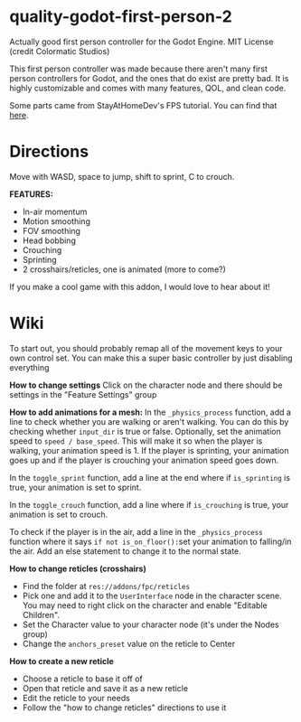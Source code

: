 # quality-godot-first-person-2
Actually good first person controller for the Godot Engine.
MIT License (credit Colormatic Studios)

This first person controller was made because there aren't many first person controllers for Godot, and the ones that do exist are pretty bad.
It is highly customizable and comes with many features, QOL, and clean code.

Some parts came from StayAtHomeDev's FPS tutorial. You can find that [here](https://www.youtube.com/playlist?list=PLEHvj4yeNfeF6s-UVs5Zx5TfNYmeCiYwf).

# Directions
Move with WASD, space to jump, shift to sprint, C to crouch.

**FEATURES:**
 - In-air momentum
 - Motion smoothing
 - FOV smoothing
 - Head bobbing
 - Crouching
 - Sprinting
 - 2 crosshairs/reticles, one is animated (more to come?)

If you make a cool game with this addon, I would love to hear about it!

# Wiki
To start out, you should probably remap all of the movement keys to your own control set.
You can make this a super basic controller by just disabling everything

**How to change settings**
Click on the character node and there should be settings in the "Feature Settings" group

**How to add animations for a mesh:**
In the `_physics_process` function, add a line to check whether you are walking or aren't walking. You can do this by checking whether `input_dir` is true or false. Optionally, set the  animation speed to `speed / base_speed`. This will make it so when the player is walking, your animation speed is 1. If the player is sprinting, your animation goes up and if the player is crouching your animation speed goes down.

In  the `toggle_sprint` function, add a line at the end where if `is_sprinting` is true, your animation is set to sprint.

In the `toggle_crouch` function, add a line where if `is_crouching` is true, your animation is set to crouch.

To check if the player is in the air, add a line in the `_physics_process` function where it says `if not is_on_floor():`set your animation to falling/in the air. Add an else statement to change it to the normal state.

**How to change reticles (crosshairs)**
- Find the folder at `res://addons/fpc/reticles`
- Pick one and add it to the `UserInterface` node in the character scene. You may need to right click on the character and enable "Editable Children".
- Set the Character value to your character node (it's under the Nodes group)
- Change the `anchors_preset` value on the reticle to Center

**How to create a new reticle**
- Choose a reticle to base it off of
- Open that reticle and save it as a new reticle
- Edit the reticle to your needs
- Follow the "how to change reticles" directions to use it

